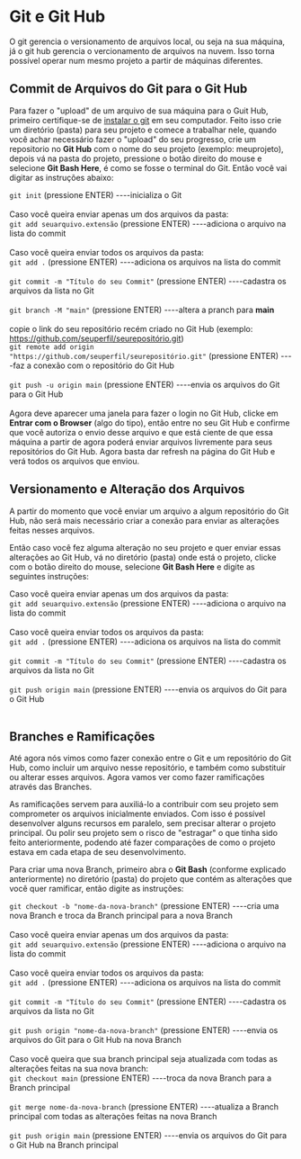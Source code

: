 # Git e Git Hub

O git gerencia o versionamento de arquivos local, ou seja na sua máquina, já o git hub gerencia o vercionamento de arquivos na nuvem. Isso torna possível operar num mesmo projeto a partir de máquinas diferentes.

## Commit de Arquivos do Git para o Git Hub

Para fazer o "upload" de um arquivo de sua máquina para o Guit Hub, primeiro certifique-se de [instalar o git](https://git-scm.com/downloads) em seu computador. Feito isso crie um diretório (pasta) para seu projeto e comece a trabalhar nele, quando você achar necessário fazer o "upload" do seu progresso, crie um repositorio no **Git Hub** com o nome do seu projeto (exemplo: meuprojeto), depois vá na pasta do projeto, pressione o botão direito do mouse e selecione **Git Bash Here**, é como se fosse o terminal do Git. Então você vai digitar as instruções abaixo:

`git init` (pressione ENTER) ----inicializa o Git<br><br>
Caso você queira enviar apenas um dos arquivos da pasta:<br>
`git add seuarquivo.extensão` (pressione ENTER) ----adiciona o arquivo na lista do commit<br><br>
Caso você queira enviar todos os arquivos da pasta:<br>
`git add .` (pressione ENTER) ----adiciona os arquivos na lista do commit<br><br>
`git commit -m "Título do seu Commit"` (pressione ENTER) ----cadastra os arquivos da lista no Git<br><br>
`git branch -M "main"` (pressione ENTER) ----altera a pranch para **main**<br><br>
copie o link do seu repositório recém criado no Git Hub (exemplo: https://github.com/seuperfil/seurepositório.git)<br>
`git remote add origin "https://github.com/seuperfil/seurepositório.git"` (pressione ENTER) ----faz a conexão com o repositório do Git Hub<br><br>
`git push -u origin main` (pressione ENTER) ----envia os arquivos do Git para o Git Hub<br><br>
Agora deve aparecer uma janela para fazer o login no Git Hub, clicke em **Entrar com o Browser** (algo do tipo), então entre no seu Git Hub e confirme que você autoriza o envio desse arquivo e que está ciente de que essa máquina a partir de agora poderá enviar arquivos livremente para seus repositórios do Git Hub. Agora basta dar refresh na página do Git Hub e verá todos os arquivos que enviou.

## Versionamento e Alteração dos Arquivos

A partir do momento que você enviar um arquivo a algum repositório do Git Hub, não será mais necessário criar a conexão para enviar as alterações feitas nesses arquivos.

Então caso você fez alguma alteração no seu projeto e quer enviar essas alterações ao Git Hub, vá no diretório (pasta) onde está o projeto, clicke com o botão direito do mouse, selecione **Git Bash Here** e digite as seguintes instruções:


Caso você queira enviar apenas um dos arquivos da pasta:<br>
`git add seuarquivo.extensão` (pressione ENTER) ----adiciona o arquivo na lista do commit<br><br>
Caso você queira enviar todos os arquivos da pasta:<br>
`git add .` (pressione ENTER) ----adiciona os arquivos na lista do commit<br><br>
`git commit -m "Título do seu Commit"` (pressione ENTER) ----cadastra os arquivos da lista no Git<br><br>
`git push origin main` (pressione ENTER) ----envia os arquivos do Git para o Git Hub<br><br>

## Branches e Ramificações

Até agora nós vimos como fazer conexão entre o Git e um repositório do Git Hub, como incluir um arquivo nesse repositório, e também como substituir ou alterar esses arquivos. Agora vamos ver como fazer ramificações através das Branches.

As ramificações servem para auxiliá-lo a contribuir com seu projeto sem comprometer os arquivos inicialmente enviados. Com isso é possível desenvolver alguns recursos em paralelo, sem precisar alterar o projeto principal. Ou polir seu projeto sem o risco de "estragar" o que tinha sido feito anteriormente, podendo até fazer comparações de como o projeto estava em cada etapa de seu desenvolvimento.

Para criar uma nova Branch, primeiro abra o **Git Bash** (conforme explicado anteriormente) no diretório (pasta) do projeto que contém as alterações que você quer ramificar, então digite as instruções:

`git checkout -b "nome-da-nova-branch"` (pressione ENTER) ----cria uma nova Branch e troca da Branch principal para a nova Branch<br><br>
Caso você queira enviar apenas um dos arquivos da pasta:<br>
`git add seuarquivo.extensão` (pressione ENTER) ----adiciona o arquivo na lista do commit<br><br>
Caso você queira enviar todos os arquivos da pasta:<br>
`git add .` (pressione ENTER) ----adiciona os arquivos na lista do commit<br><br>
`git commit -m "Título do seu Commit"` (pressione ENTER) ----cadastra os arquivos da lista no Git<br><br>
`git push origin "nome-da-nova-branch"` (pressione ENTER) ----envia os arquivos do Git para o Git Hub na nova Branch<br><br>
Caso você queira que sua branch principal seja atualizada com todas as alterações feitas na sua nova branch:<br>
`git checkout main` (pressione ENTER) ----troca da nova Branch para a Branch principal<br><br>
`git merge nome-da-nova-branch` (pressione ENTER) ----atualiza a Branch principal com todas as alterações feitas na nova Branch<br><br>
`git push origin main` (pressione ENTER) ----envia os arquivos do Git para o Git Hub na Branch principal<br><br>
